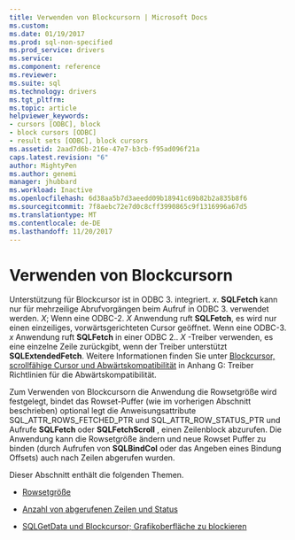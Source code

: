 ```yaml
---
title: Verwenden von Blockcursorn | Microsoft Docs
ms.custom: 
ms.date: 01/19/2017
ms.prod: sql-non-specified
ms.prod_service: drivers
ms.service: 
ms.component: reference
ms.reviewer: 
ms.suite: sql
ms.technology: drivers
ms.tgt_pltfrm: 
ms.topic: article
helpviewer_keywords:
- cursors [ODBC], block
- block cursors [ODBC]
- result sets [ODBC], block cursors
ms.assetid: 2aad7d6b-216e-47e7-b3cb-f95ad096f21a
caps.latest.revision: "6"
author: MightyPen
ms.author: genemi
manager: jhubbard
ms.workload: Inactive
ms.openlocfilehash: 6d38aa5b7d3aeedd09b18941c69b82b2a835b8f6
ms.sourcegitcommit: 7f8aebc72e7d0c8cff3990865c9f1316996a67d5
ms.translationtype: MT
ms.contentlocale: de-DE
ms.lasthandoff: 11/20/2017
---
```

# <a name="using-block-cursors"></a>Verwenden von Blockcursorn
Unterstützung für Blockcursor ist in ODBC 3. integriert. *x*. **SQLFetch** kann nur für mehrzeilige Abrufvorgängen beim Aufruf in ODBC 3. verwendet werden. *X*; Wenn eine ODBC-2. *X* Anwendung ruft **SQLFetch**, es wird nur einen einzeiliges, vorwärtsgerichteten Cursor geöffnet. Wenn eine ODBC-3. *x* Anwendung ruft **SQLFetch** in einer ODBC 2.. *X* -Treiber verwenden, es eine einzelne Zeile zurückgibt, wenn der Treiber unterstützt **SQLExtendedFetch**. Weitere Informationen finden Sie unter [Blockcursor, scrollfähige Cursor und Abwärtskompatibilität](../../../odbc/reference/appendixes/block-cursors-scrollable-cursors-and-backward-compatibility.md) in Anhang G: Treiber Richtlinien für die Abwärtskompatibilität.  
  
 Zum Verwenden von Blockcursorn die Anwendung die Rowsetgröße wird festgelegt, bindet das Rowset-Puffer (wie im vorherigen Abschnitt beschrieben) optional legt die Anweisungsattribute SQL_ATTR_ROWS_FETCHED_PTR und SQL_ATTR_ROW_STATUS_PTR und Aufrufe **SQLFetch**  oder **SQLFetchScroll** , einen Zeilenblock abzurufen. Die Anwendung kann die Rowsetgröße ändern und neue Rowset Puffer zu binden (durch Aufrufen von **SQLBindCol** oder das Angeben eines Bindung Offsets) auch nach Zeilen abgerufen wurden.  
  
 Dieser Abschnitt enthält die folgenden Themen.  
  
-   [Rowsetgröße](../../../odbc/reference/develop-app/rowset-size.md)  
  
-   [Anzahl von abgerufenen Zeilen und Status](../../../odbc/reference/develop-app/number-of-rows-fetched-and-status.md)  
  
-   [SQLGetData und Blockcursor; Grafikoberfläche zu blockieren](../../../odbc/reference/develop-app/sqlgetdata-and-block-cursors.md)
